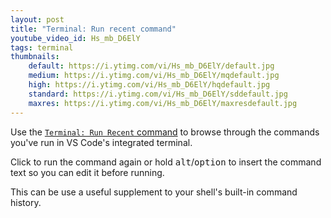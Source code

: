 ```yaml
---
layout: post
title: "Terminal: Run recent command"
youtube_video_id: Hs_mb_D6ElY
tags: terminal
thumbnails:
    default: https://i.ytimg.com/vi/Hs_mb_D6ElY/default.jpg
    medium: https://i.ytimg.com/vi/Hs_mb_D6ElY/mqdefault.jpg
    high: https://i.ytimg.com/vi/Hs_mb_D6ElY/hqdefault.jpg
    standard: https://i.ytimg.com/vi/Hs_mb_D6ElY/sddefault.jpg
    maxres: https://i.ytimg.com/vi/Hs_mb_D6ElY/maxresdefault.jpg
---
```


Use the [`Terminal: Run Recent` command](https://code.visualstudio.com/docs/terminal/shell-integration#_run-recent-command) to browse through the commands you've run in VS Code's integrated terminal.

Click to run the command again or hold <kbd>alt</kbd>/<kbd>option</kbd> to insert the command text so you can edit it before running.

This can be use a useful supplement to your shell's built-in command history.

